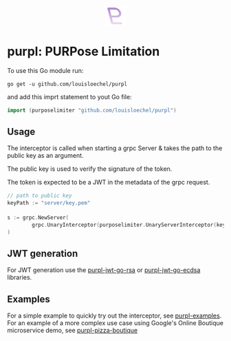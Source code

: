 <p align="center">
	<img src="purpl.png" width=50" />
</p>

# purpl: PURPose Limitation 
To use this Go module run:
```shell
go get -u github.com/louisloechel/purpl
```
and add this imprt statement to yout Go file:
``` go  
import (purposelimiter "github.com/louisloechel/purpl")
```

## Usage

The interceptor is called when starting a grpc Server & takes the path to the public key as an argument. 

The public key is used to verify the signature of the token. 

The token is expected to be a JWT in the metadata of the grpc request. 
```go
// path to public key
keyPath := "server/key.pem"

s := grpc.NewServer(
		grpc.UnaryInterceptor(purposelimiter.UnaryServerInterceptor(keyPath)), 
)
```
## JWT generation

For JWT generation use the [purpl-jwt-go-rsa](https://github.com/PrivacyEngineering/purpl-jwt-go-rsa) or [purpl-jwt-go-ecdsa](https://github.com/PrivacyEngineering/purpl-jwt-go-ecdsa) libraries.

## Examples
For a simple example to quickly try out the interceptor, see [purpl-examples](https://github.com/PrivacyEngineering/purpl-examples).
For an example of a more complex use case using Google's Online Boutique microservice demo, see [purpl-pizza-boutique](https://github.com/PrivacyEngineering/purpl-pizza-boutique)